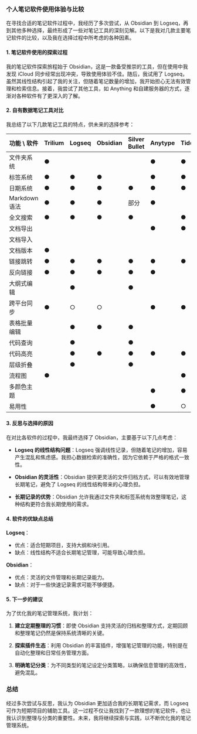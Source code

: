 ### 个人笔记软件使用体验与比较

在寻找合适的笔记软件过程中，我经历了多次尝试，从 Obsidian 到 Logseq，再到其他多种选择，最终形成了一些对笔记工具的深刻见解。以下是我对几款主要笔记软件的比较，以及我在选择过程中所考虑的各种因素。

#### 1. 笔记软件使用的探索过程

我的笔记软件探索旅程始于 Obsidian，这是一款备受推崇的工具，但在使用中我发现 iCloud 同步经常出现冲突，导致使用体验不佳。随后，我试用了 Logseq，虽然其线性结构引起了我的关注，但随着笔记数量的增加，我开始担心无法有效管理和检索信息。接着，我尝试了其他工具，如 Anything 和自建服务器的方式，逐渐对各种软件有了更深入的了解。

#### 2. 自有数据笔记工具对比

我总结了以下几款笔记工具的特点，供未来的选择参考：

| 功能 \\ 软件 | Trilium | Logseq | Obsidian | Silver Bullet | Anytype | TiddlyWiki |
| --- | --- | --- | --- | --- | --- | --- |
| 文件夹系统 | ●   |     |     |     | ●   | ●   |
| 标签系统 | ●   | ●   | ●   |     | ●   | ●   |
| 日期系统 | ●   | ●   | ●   | ●   | ●   | ●   |
| Markdown 语法 | ●   | ●   | ●   | 部分 | ●   |     |
| 全文搜索 | ●   | ●   | ●   | ●   |     | ●   |
| 文档导出 |     |     |     |     | ●   | ●   |
| 文档导入 |     |     |     |     |     |     |
| 文档版本 | ●   |     |     |     |     |     |
| 链接跳转 | ●   | ●   | ●   | ●   | ●   | ●   |
| 反向链接 | ●   | ●   | ●   | ●   | ●   |     |
| 大纲式编辑 |     | ●   |     | ●   |     |     |
| 跨平台同步 | ●   | ○   | ○   |     | ●   | ●   |
| 表格批量编辑 |     | ●   | ●   | ●   |     |     |
| 代码查询 |     | ●   |     | ●   |     |     |
| 代码高亮 |     | ●   | ●   | ●   | ●   | ●   |
| 层级折叠 |     | ●   |     | ●   |     |     |
| 流程图 | ●   |     |     |     |     | ●   |
| 多颜色主题 |     |     |     |     | ●   | ●   |
| 易用性 |     |     |     |     | ●   | ○   |

#### 3. 反思与选择的原因

在对比各软件的过程中，我最终选择了 Obsidian，主要基于以下几点考虑：

- **Logseq 的线性结构问题**：Logseq 强调线性记录，但随着笔记的增加，容易产生混乱和焦虑感。我担心数据检索的准确性，因为它依赖于严格的格式一致性。
  
- **Obsidian 的灵活性**：Obsidian 提供更灵活的文件归档方式，可以有效地管理长期笔记，避免了 Logseq 的线性结构带来的心理负担。

- **长期记录的优势**：Obsidian 允许我通过文件夹和标签系统有效整理笔记，这种结构更符合我长期使用的需求。

#### 4. 软件的优缺点总结

**Logseq**：
- 优点：适合短期项目，支持大纲和块引用。
- 缺点：线性结构不适合长期笔记管理，可能导致心理负担。

**Obsidian**：
- 优点：灵活的文件管理和长期记录能力。
- 缺点：对于一些快速记录需求可能不够便捷。

#### 5. 下一步的建议

为了优化我的笔记管理系统，我计划：

1. **建立定期整理的习惯**：即使 Obsidian 支持灵活的归档和整理方式，定期回顾和整理笔记仍然是保持系统清晰的关键。

2. **探索插件生态**：利用 Obsidian 的丰富插件，增强笔记管理的功能，特别是在自动化整理和日常任务管理方面。

3. **明确笔记分类**：为不同类型的笔记设定分类策略，以确保信息管理的高效性，避免混乱。

### 总结

经过多次尝试与反思，我认为 Obsidian 更加适合我的长期笔记需求，而 Logseq 可作为短期项目的辅助工具。这一过程不仅让我找到了一款理想的笔记软件，也让我认识到整理与分类的重要性。未来，我将继续探索与实践，以不断优化我的笔记管理系统。